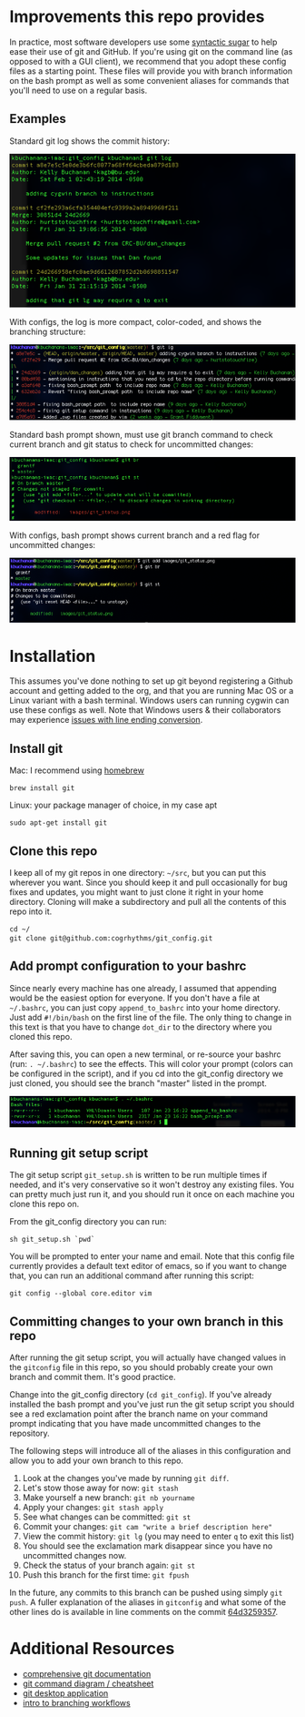 Improvements this repo provides
===============================

In practice, most software developers use some [syntactic sugar](http://en.wikipedia.org/wiki/Syntactic_sugar) to help ease their use of git and GitHub. If you're using git on the command line (as opposed to with a GUI client), we recommend that you adopt these config files as a starting point. These files will provide you with branch information on the bash prompt as well as some convenient aliases for commands that you'll need to use on a regular basis.

Examples
------------
Standard git log shows the commit history:

![vanilla git log](images/git_log.png)

With configs, the log is more compact, color-coded, and shows the branching structure:

![git lg alias with pretty format](images/git_lg.png)

Standard bash prompt shown, must use git branch command to check current branch and git status to check for uncommitted changes:

![standard bash prompt](images/git_status.png)

With configs, bash prompt shows current branch and a red flag for uncommitted changes:

![bash prompt with git branch and status](images/git_st.png)


Installation
============

This assumes you've done nothing to set up git beyond registering a Github account and getting added to the org, and that you are running Mac OS or a Linux variant with a bash terminal. Windows users can running cygwin can use these configs as well. Note that Windows users & their collaborators may experience [issues with line ending conversion](https://github.com/cogrhythms/git_config/issues/4).

Install git
------------

Mac: I recommend using [homebrew](http://brew.sh/)
```
brew install git
```
Linux: your package manager of choice, in my case apt
```
sudo apt-get install git
```

Clone this repo
----------------
I keep all of my git repos in one directory: `~/src`, but you can put this wherever you want. Since you should keep it and pull occasionally for bug fixes and updates, you might want to just clone it right in your home directory. Cloning will make a subdirectory and pull all the contents of this repo into it.

```
cd ~/
git clone git@github.com:cogrhythms/git_config.git
```
Add prompt configuration to your bashrc
---------------------------------------
Since nearly every machine has one already, I assumed that appending would be the easiest option for everyone. If you don't have a file at `~/.bashrc`, you can just copy `append_to_bashrc` into your home directory. Just add `#!/bin/bash` on the first line of the file. The only thing to change in this text is that you have to change `dot_dir` to the directory where you cloned this repo.

After saving this, you can open a new terminal, or re-source your bashrc (run: `. ~/.bashrc`) to see the effects. This will color your prompt (colors can be configured in the script), and if you cd into the git_config directory we just cloned, you should see the branch "master" listed in the prompt.

![bash prompt for git](images/add_prompt.png)

Running git setup script
------------------------

The git setup script `git_setup.sh` is written to be run multiple times if needed, and it's very conservative so it won't destroy any existing files. You can pretty much just run it, and you should run it once on each machine you clone this repo on.

From the git_config directory you can run:
```
sh git_setup.sh `pwd`
```
You will be prompted to enter your name and email. Note that this config file currently provides a default text editor of emacs, so if you want to change that, you can run an additional command after running this script:
```
git config --global core.editor vim
```

Committing changes to your own branch in this repo
--------------------------------------------------
After running the git setup script, you will actually have changed values in the `gitconfig` file in this repo, so you should probably create your own branch and commit them. It's good practice. 

Change into the git_config directory (`cd git_config`). If you've already installed the bash prompt and you've just run the git setup script you should see a red exclamation point after the branch name on your command prompt indicating that you have made uncommitted changes to the repository. 

The following steps will introduce all of the aliases in this configuration and allow you to add your own branch to this repo. 

1. Look at the changes you've made by running `git diff`.
2. Let's stow those away for now: `git stash`
3. Make yourself a new branch: `git nb yourname`
4. Apply your changes: `git stash apply`
5. See what changes can be committed: `git st`
6. Commit your changes: `git cam "write a brief description here"`
7. View the commit history: `git lg` (you may need to enter `q` to exit this list)
8. You should see the exclamation mark disappear since you have no uncommitted changes now.
9. Check the status of your branch again: `git st`
10. Push this branch for the first time: `git fpush`

In the future, any commits to this branch can be pushed using simply `git push`. A fuller explanation of the aliases in `gitconfig` and what some of the other lines do is available in line comments on the commit [64d3259357](https://github.com/CRC-BU/git_config/commit/64d3259357eb9d933c3966fde8601613318c13ee).

Additional Resources
=====================
- [comprehensive git documentation](http://git-scm.com/docs)
- [git command diagram / cheatsheet](http://ndpsoftware.com/git-cheatsheet.html)
- [git desktop application](http://guides.github.com/overviews/desktop/)
- [intro to branching workflows](http://guides.github.com/overviews/flow/)
